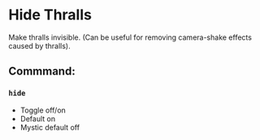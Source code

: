 # Hide Thralls
Make thralls invisible. (Can be useful for removing camera-shake effects caused by thralls).

## Commmand:
### `hide`
- Toggle off/on
- Default on
- Mystic default off

